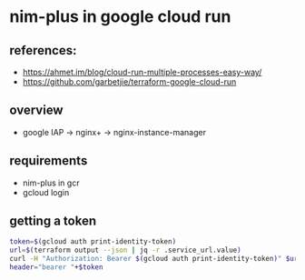 # nim-plus in google cloud run


## references:

- https://ahmet.im/blog/cloud-run-multiple-processes-easy-way/
- https://github.com/garbetjie/terraform-google-cloud-run

## overview

- google IAP -> nginx+ -> nginx-instance-manager



## requirements

- nim-plus in gcr
- gcloud login


## getting a token
```bash
token=$(gcloud auth print-identity-token)
url=$(terraform output --json | jq -r .service_url.value)
curl -H "Authorization: Bearer $(gcloud auth print-identity-token)" $url
header="bearer "+$token

```
